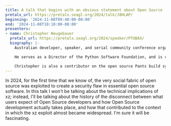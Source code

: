 ```yaml
---
title: A talk that begins with an obvious statement about Open Source
pretalx_url: https://pretalx.seagl.org/2024/talk/J8HLAP/
beginning: '2024-11-08T09:40:00-08:00'
end: '2024-11-08T10:10:00-08:00'
presenters:
- name: Christopher Neugebauer
  pretalx_url: https://pretalx.seagl.org/2024/speaker/PTUBAX/
  biography: |-
    Australian developer, speaker, and serial community conference organizer, who presently lives in the United States.

    He serves as a Director of the Python Software Foundation, and is co-organizer of the acclaimed North Bay Python conference, a boutique one-track conference run in unusual venues — include an old vaudeville theater, and more recently a barn on a farm — in Petaluma, California.

    Christopher is also a contributor on the open source Pants build system, helping make Python’s testing, correctness, and style tools accessible and fast for developers, no matter how big their codebase.
---
```


In 2024, for the first time that we know of, the very social fabric of open source was exploited to create a security flaw in essential open source software. In this talk I won't be talking about the technical implications of xz; instead, I'll be talking about the history of the disconnect between what users expect of Open Source developers and how Open Source development actually takes place, and how that contributed to the context in which the xz exploit almost became widespread. I'm sure it will be fascinating.
